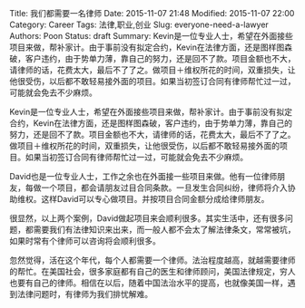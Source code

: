 Title: 我们都需要一名律师
Date: 2015-11-07 21:48
Modified: 2015-11-07 22:00
Category: Career
Tags: 法律,职业,创业
Slug: everyone-need-a-lawyer
Authors: Poon
Status: draft
Summary:  Kevin是一位专业人士，希望在外面接些项目来做，帮补家计。由于事前没有拟定合约，Kevin在法律方面，还是图样图森破，客户违约，由于势单力薄，靠自己的努力，还是回不了款。项目金额也不大，请律师的话，花费太大，最后不了了之。做项目＋维权所花的时间，双重损失，让他很受伤，以后都不敢轻易接外面的项目。如果当初签订合同有律师帮忙过一过，可能就会免去不少麻烦。


Kevin是一位专业人士，希望在外面接些项目来做，帮补家计。由于事前没有拟定合约，Kevin在法律方面，还是图样图森破，客户违约，由于势单力薄，靠自己的努力，还是回不了款。项目金额也不大，请律师的话，花费太大，最后不了了之。做项目＋维权所花的时间，双重损失，让他很受伤，以后都不敢轻易接外面的项目。如果当初签订合同有律师帮忙过一过，可能就会免去不少麻烦。

David也是一位专业人士，工作之余也在外面接一些项目来做。他有一位律师朋友，每做一个项目，都会请朋友过目合同条款。一旦发生合同纠纷，律师将介入协助维权。这样David可以专心做项目。并按项目合同金额分成给律师朋友。

很显然，以上两个案例，David做起项目来会顺利很多。其实生活中，还有很多问题，都需要我们有法律知识来出来，而一般人都不会太了解法律条文，常常被坑，如果时常有个律师可以咨询将会顺利很多。

忽然觉得，活在这个年代，每个人都需要一个律师。法治程度越高，就越需要律师的帮忙。在美国社会，很多家庭都有自己的医生和律师顾问，美国法律规定，穷人也要有自己的律师。相信在以后，随着中国法治水平的提高，也就像美国一样，遇到法律问题时，有律师为我们排忧解难。


